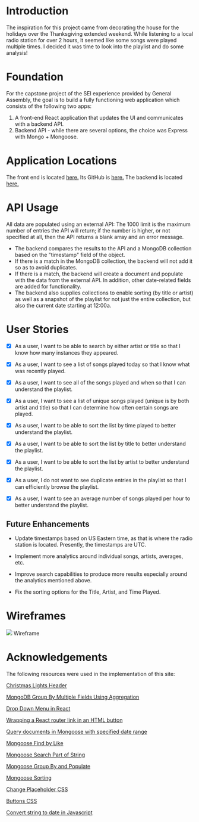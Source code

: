 # Introduction
The inspiration for this project came from decorating the house for the holidays over the Thanksgiving extended weekend.  While listening to a local radio station for over 2 hours, it seemed like some songs were played multiple times.  I decided it was time to look into the playlist and do some analysis!

# Foundation

For the capstone project of the SEI experience provided by General Assembly, the goal is to build a fully functioning web application which consists of the following two apps:

1. A front-end React application that updates the UI and communicates with a backend API.
2. Backend API - while there are several options, the choice was Express with Mongo + Mongoose.

# Application Locations
The front end is located <a href="https://project4-cram.herokuapp.com/">here.</a>  Its GitHub is <a href="https://github.com/jmieszko/project4-frontend">here.</a>
The backend is located <a href="https://johnm-project4-cram.herokuapp.com/">here.</a>  

# API Usage
All data are populated using an external API: <a href="https://nowplaying.bbgi.com/WMGQFM/list?limit=1000"></a>
The 1000 limit is the maximum number of entries the API will return; if the number is higher, or not specified at all, then the API returns a blank array and an error message.  
* The backend compares the results to the API and a MongoDB collection based on the "timestamp" field of the object.
* If there is a match in the MongoDB collection, the backend will not add it so as to avoid duplicates.
* If there is a match, the backend will create a document and populate with the data from the external API.  In addition, other date-related fields are added for functionality.
* The backend also supplies collections to enable sorting (by title or artist) as well as a snapshot of the playlist for not just the entire collection, but also the current date starting at 12:00a.


# User Stories

- [x] As a user, I want to be able to search by either artist or title so that I know how many instances they appeared. 

- [x] As a user, I want to see a list of songs played today so that I know what was recently played.

- [x] As a user, I want to see all of the songs played and when so that I can understand the playlist.

- [x] As a user, I want to see a list of unique songs played (unique is by both artist and title) so that I can determine how often certain songs are played.

- [x] As a user, I want to be able to sort the list by time played to better understand the playlist.

- [x] As a user, I want to be able to sort the list by title to better understand the playlist.

- [x] As a user, I want to be able to sort the list by artist to better understand the playlist.

- [x] As a user, I do not want to see duplicate entries in the playlist so that I can efficiently browse the playlist.

- [x] As a user, I want to see an average number of songs played per hour to better understand the playlist.

## Future Enhancements

- Update timestamps based on US Eastern time, as that is where the radio station is located.  Presently, the timestamps are UTC.

- Implement more analytics around individual songs, artists, averages, etc.

- Improve search capabilities to produce more results especially around the analytics mentioned above.

- Fix the sorting options for the Title, Artist, and Time Played.


# Wireframes

<img src="/planning/wireframe.png" />
Wireframe 

# Acknowledgements
<p>The following resources were used in the implementation of this site:</p>
 <a href="https://codepen.io/tobyj/pen/QjvEex">Christmas Lights Header</a>

<a href="https://kb.objectrocket.com/mongo-db/mongodb-group-by-multiple-fields-using-aggregation-function-464">MongoDB Group By Multiple Fields Using Aggregation</a>

<a href="https://stackoverflow.com/questions/29108779/how-to-get-selected-value-of-a-dropdown-menu-in-reactjs">Drop Down Menu in React</a>
 
 <a href="https://stackoverflow.com/questions/42463263/wrapping-a-react-router-link-in-an-html-button">Wrapping a React router link in an HTML button</a>

<a href="https://dev.to/itz_giddy/how-to-query-documents-in-mongodb-that-fall-within-a-specified-date-range-using-mongoose-and-node-524a">Query documents in Mongoose with specified date range</a>

<a href="https://stackoverflow.com/questions/9824010/mongoose-js-find-user-by-username-like-value">Mongoose Find by Like</a>

<a href="https://stackoverflow.com/questions/26814456/how-to-get-all-the-values-that-contains-part-of-a-string-using-mongoose-find/26814550">Mongoose Search Part of String</a>

<a href="https://stackoverflow.com/questions/25231022/mongoose-how-to-group-by-and-populate">Mongoose Group By and Populate</a>

<a href="https://medium.com/@jeanjacquesbagui/in-mongoose-sort-by-date-node-js-4dfcba254110">Mongoose Sorting</a>

<a href="https://www.w3schools.com/howto/howto_css_placeholder.asp">Change Placeholder CSS</a>

<a href="https://www.w3schools.com/css/css3_buttons.asp">Buttons CSS</a>

<a href="https://stackoverflow.com/questions/5619202/converting-a-string-to-a-date-in-javascript">Convert string to date in Javascript</a>
